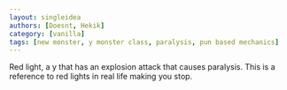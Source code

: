 ```yaml
---
layout: singleidea
authors: [Doesnt, Hekik]
category: [vanilla]
tags: [new monster, y monster class, paralysis, pun based mechanics]
---
```

Red light, a <span class="nhsym clr-red">y</span> that has an explosion attack
that causes paralysis. This is a reference to red lights in real life making you
stop.
